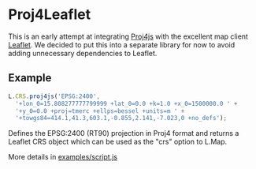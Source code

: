 # Proj4Leaflet

This is an early attempt at integrating [Proj4js](http://proj4js.org/) with the excellent map client [Leaflet](http://leaflet.cloudmade.com). We decided to put this into a separate library for now to avoid adding unnecessary dependencies to Leaflet.

## Example

```javascript
L.CRS.proj4js('EPSG:2400',
  '+lon_0=15.808277777799999 +lat_0=0.0 +k=1.0 +x_0=1500000.0 ' +
  '+y_0=0.0 +proj=tmerc +ellps=bessel +units=m ' +
  '+towgs84=414.1,41.3,603.1,-0.855,2.141,-7.023,0 +no_defs');
```
Defines the EPSG:2400 (RT90) projection in Proj4 format and returns a Leaflet CRS object which can be used as the "crs" option to L.Map.


More details in [examples/script.js](https://github.com/kartena/Proj4Leaflet/blob/master/examples/script.js)
